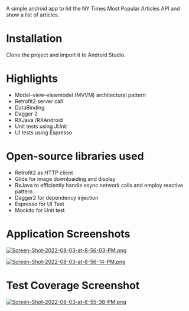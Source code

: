 A simple android app to hit the NY Times Most Popular Articles API and show a list of articles.

# Installation
Clone the project and import it to Android Studio.

# Highlights
- Model–view–viewmodel (MVVM) architectural pattern
- Retrofit2 server call
- DataBinding
- Dagger  2
- RXJava /RXAndroid
- Unit tests using JUnit
- UI tests using Espresso

# Open-source libraries used
- Retrofit2 as HTTP client
- Glide for image downloaiding and display
- RxJava to efficiently handle async network calls and employ reactive pattern
- Dagger2 for dependency injection
- Espresso   for UI Test
- Mockito  for Unit test 

# Application Screenshots
[![Screen-Shot-2022-08-03-at-8-56-03-PM.png](https://i.postimg.cc/xdKqPbxW/Screen-Shot-2022-08-03-at-8-56-03-PM.png)](https://postimg.cc/7CZxHbyV)


[![Screen-Shot-2022-08-03-at-8-56-14-PM.png](https://i.postimg.cc/XY6bk1RY/Screen-Shot-2022-08-03-at-8-56-14-PM.png)](https://postimg.cc/9rbKWbX6)

# Test Coverage Screenshot
[![Screen-Shot-2022-08-03-at-8-55-38-PM.png](https://i.postimg.cc/T3TRXHCH/Screen-Shot-2022-08-03-at-8-55-38-PM.png)](https://postimg.cc/bsFXxLXQ)
